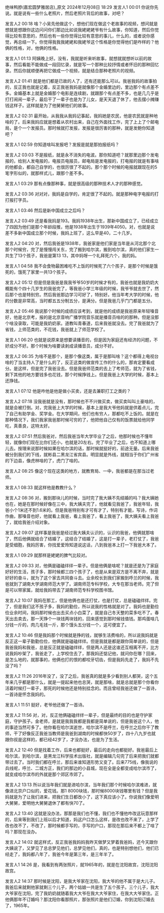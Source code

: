 绝味鸭脖(嘉宏圆梦雅居店)_原文
2024年12月08日 18:29
发言人1   00:01
你说你先说。就是说有一些什么老照片，然后老照片背后的故事，对吧？

发言人2   00:18
啥？小吴先他做这个，想他们现在做这个老故事的视频，想问就是想就是想跟你这边问问你们那边比如说我姥姥姥爷有什么故事，你知道，然后你觉得比较有意思的，然后也有一些你觉得比较有意思的事儿，什么的，或者说你感觉，再总结一下。你觉得我我我姥姥和我姥爷这个性格是你觉得他们是咋样的？他俩的性格，对，他俩的性格。

发言人1   01:13
阿姨晚上好。没有，我就是听来听故事，就想就就想听以前的故事，然后看能不能做成一段回忆录，就是写一个那种比较抒情或者怀旧的那种回忆录。然后你就顺便再把它做成一个视频，就是结合那种老照片的视频。

发言人2   01:41
就是他们都是已故的人了，还有还能那么可以。我爸我妈的故事拍的，反正我也就是记着，反正我爸我妈是就像那个金婚里边的，里边那个有点差不多。金婚基本上就是金婚那个电影是连续剧，就跟那个有点差不多，也是几几乎是打打闹闹一辈子，最后干了一辈子也是为了儿女，是天天退了休了，他去摆小摊赚钱这样子。这样就是为了他舅舅他们的故事。

发言人2   02:31
最开始，从我我从我妈记事起，我妈她是农民，他是农民就是种地啥的了。后来我妈应就是想着从农村出来，自己在外面找工作，完了上上了个邮电局，是个一个发报员。那时候就打发报，发报是很厉害的那种，就是发鲍你知道吧？

发言人1   02:59
你知道啥叫发报吧？发报是就是那拍报纸吗？

发言人2   03:03
不是报纸，就是永不消失的电波。那你知道吧？就那里边那个发电报的，给别人发电报的，电报员电报员，邮电局是发电报的，打电报的就是有事啥的他都会，都自己自学的，也很厉很了不起的。那个那个时候的电报就跟现在的5笔字形似的，就那样式儿，跟那个差不多。

发言人1   03:29
那有点像那种事，就是很高级的那种技术人才的那种感觉。

发言人2   03:36
对对对，我妈是自学的，肯定很了不起的。就是那种电字电报的打打报打字员。

发言人1   03:46
然后是新中国成立之后吗？

发言人2   03:49
还是看我妈是193。我妈1938年出生，那新中国成立了，已经成立了四因为他们是那个年龄段推，他是1938年出生于1939年4050。对，也就是说差不多新中国成立那个时候，我妈上班了，这么早是40，二十几岁。

发言人2   04:20
对，然后我爸是1938年，我爸家是他们家是当年是从河北那个北那个时候穷，完了是慢慢闯关东，完了搬到哈尔滨，搬到哈尔滨，真的他们家生一共生了13个孩子，我爸是第13 13，其中妈呀一个礼拜死六个，我的妈。

发言人1   04:58
我不会食物最困难吃不上饭的时候死了六个孩子，是那个时候是饿死的，饿死了家里一共13个孩子。

发言人2   05:12
但是但是我爸是我我爷爷50岁的时候才有的，我爸也就是我奶奶大概能有个四十几岁生的我爸完了，等我爸小学三年级的时候，我爷爷就去世了，然后那个也是特别穷。然后我爸那边学习可好了，特别好。他当年考大学的时候，他的分数是非常高，当时都五五分制五分，是满分。但是我爸几乎门门都是五分。

发言人2   05:46
我说那个时候的成绩应该考到，就是他的成绩是我爸原来年轻嗓音好，他是北京考，报的是北京音响广播学院音乐就是播音员啥的的那种。但是没那个啥没录取，可能是我奶奶家。道教叫青春道，后来我爸就没去。完了我爸就为了省钱，上师范类的，不花钱，我爸就上了师范学校了。

发言人1   06:20
也就是说原来是想要读播音的，但是因为家庭还有经济的问题，不好成分不好。那个时候为啥要读剥成读播音员，成分不好。

发言人2   06:35
为啥不是那个，是那个像这类，属于是那叫啥？这个都得上电视台啥的了当主持人了是什么的了，反正这类的做宣传工作的什么的，那肯定要看成分。是这样，但是完了我爸没去。但是我爸师范类的去上了考师范，就为了省钱，剩下其他的地方要钱多也花钱，那个时候挣钱上。但是我爸上大学的时候，基本上还挣钱。

发言人1   07:12
他是咋他是他是做小买卖，还是去兼职打工之类的？

发言人2   07:18
没我爸就是没有，那时候也不不兴做买卖，做买卖叫叫土豪啥的，就是会被打倒。对，完我爸上大学的时候，基本上是我大爷他妈就是供着点儿，完了自己有助学金、奖学金。在大学期间，他们也有穷人，那都吃不上饭的。就是在那种情况下，我们我家我爸那时候可穷的了，他把他自己仅有的饭票就给他同学吃，真善良，这特太好。

发言人2   07:51
然后我爸对，然后我爸当年大学毕业了之后，他那时候也不懂年轻，就像你们现在比你们还小，也就是20左右。完了毕业了之后，也不知道上哪儿去。按理来说那时候如果在哈尔滨的话，那时候就挺好的，前途无量。后来我爸被分到我们的下线，就彬县二黑龙江省宾县。明显就是外线，就相当于你们广州省的下边县，像虎林啥的了，虎门了啥的。

发言人2   08:25
像这个现在这类的地方，就教育局、一中，我爸都是在那当过老师。

发言人1   08:33
就这样他是教教什么？

发言人2   08:36
对，搬到那块儿的时候，当时完了我大姨不先结婚的吗？我大姨她也在，她是在那时候好像在三中，我大姨夫完了，他就看见我爸了，我爸年轻，我爸小个1米还不到1.6米的。但是我爸特别有才可有才了，特别有才能，写诗，作词作曲，那嗓音也好，他就看上我爸，看上我爸了，看上我爸了，我大姨夫看上我爸了，就给我爸介绍对象。

发言人2   09:07
这样事是我爸是经过我大姨夫认识的，认识的我爸，他俩就那啥了，然后他俩就结合了结婚了，这结合了结婚了，这是打一辈子，老打仗了，我爸是受细胞，我妈厉害，你找爱爱玲知道说这话，八到我爸本上打一下我爸大本了。

发言人1   09:29
就那样是姥姥的脾气比较对。

发言人2   09:33
对，他俩是磕磕绊绊一辈子。但是他俩是啥呢？就是还是为了家庭好好的生活，孩子多，那时候都三四个孩子了，也是从来是双方是不离不弃，就是好好的奋斗，就为了这个家去共同奋斗去。业余校长到我们家搬到呼兰的时候，我爸就到了湖南大学湖南师范大学了。湖南师范专科学校，大专在那当老师。完了但是可以带家属，就给我妈带去了湖南师范专科学校图书馆。

发言人2   10:07
我妈在那工，但是他俩也是还打仗，也是打仗，总是磕磕绊绊。完了，但是我们这不孩子多，我妈的勤俭，所以说我的性格就是对了。我妈也是勤俭俭业余时间，我妈那时候也出去买点小白菜了，就是自己冬天整的菜多吃不了。春天出去卖去，那一天挣个一块钱两块钱的，回来感觉到那时候钱值钱。那鸡蛋啥几分钱一斤的，肉几毛钱一斤，那个馒头五分钱一个，这可便宜了。

发言人2   10:46
但是我妈那个时候就是挣的钱，就够生活费啥的，所以说我妈就是反正这一辈子勤勤俭俭，他俩就是磕磕绊绊。但是我就是都是跟你简单说的，但是我爸我妈和我爸，总是反正就是磕磕绊绊，但是两人还是这谁还互相离不开，比方说我妈吵架了，我爸走了，上学校住去了，那我妈还惦记他，就问你在哪？回来，是怎么地的，就那事的，他俩也打的恨的都咬牙切齿，但是我妈先走了，我妈不先没了吗？

发言人2   11:26
2016年没了，没了之后，我爸真的就是多少看到别人都哭，这个五年来几乎都是那什么，就是一提起来他也总哭，就是那啥，就是总就是那个你看你活着时候打一辈子，那死的时候他还是特别挂念的。而且曾经我爸还做了一首诗，一首诗是怀念我妈的。

发言人1   11:51
挺好，老爷他还做了一首诗。

发言人2   11:56
对，对，反正他俩磕磕绊绊一辈子，但是最终的目的也是守护家庭，守护孩子。金老师，是就是我我我都是我都是简单说的，但是我爸这个人，他的事迹当然可多了。他你看在哈尔滨逝世，哈尔滨不是呼兰，在呼兰之后你干了教师，干了好像反正我爸当教师是我爸到湖南的时候都快50岁了，四十八九岁也就跟你叔是这样的，都已经42岁了，才没办法，也是为了生活。

发言人2   12:40
但是找着工作，后来也都挺好，最后的走向也都挺好。我爸最后上哈尔滨，到哈尔滨，是黑龙江科学技术出版社，就是编辑几句完了后来把我们就都带过去了。当时我们都在呼兰，那后来谁知道形势又变了。后来775线，像我说的兵线呢，呼兰、二城方正，我们的那边的小县城，现在全是全都变成哈尔滨市了，就变成哈尔滨市的外就是那个郊区市郊了。

发言人2   13:13
所以说当年我们就是进哈尔滨，当年我们那个时候哈尔滨难进，就像进北京户口似的，爱花钱。那1 8000块钱，那时候8000块钱哪里有钱？但是我妈就是为了让我们进来，把我们生日都改小了，这下真应该小了。你说我们像爱明大舅舅，爱明他大舅舅退休了都有快70了。

发言人2   13:40
这就是没办法，那那是我们也不懂，我们也不懂他咋改这玩意那样的，后来等到我们上班以后才知道，妈这户口怎么这样，是改也改不来了，上学了改也改不了，不改了，那时候都手写的，手写的户口，那现在那后来不都上了啥了吗？那现在没办。

发言人2   14:02
就这样式，反正我爸我妈妈我昨天做梦又梦着我爸妈，还今天跟你大姨说了，又梦见了总总梦见他们，总梦见他们，真的，也是特别想他们，他们已经走了，我妈都八年了，我爸今年是第三年，是三年半了。

发言人1   14:26
是，我看到有两张照片，就1965年的，就是在沈阳故宫，沈阳沈阳故宫。

发言人2   14:37
那时候是沈阳，是我大爷家在沈阳，我大爷的他不属于是大儿子。我爸后来就剩他家就剩三个儿子，两个姑娘一共是生了五个孩子。三个儿子，我大大爷家在沈阳，完了我奶奶就随着我大大爷在我大大爷家住，在我大大爷家住。正他俩那年不订婚吗？那沈阳你看那照片，那张照片是他们订婚，你到沈阳订婚去了，1965年。
